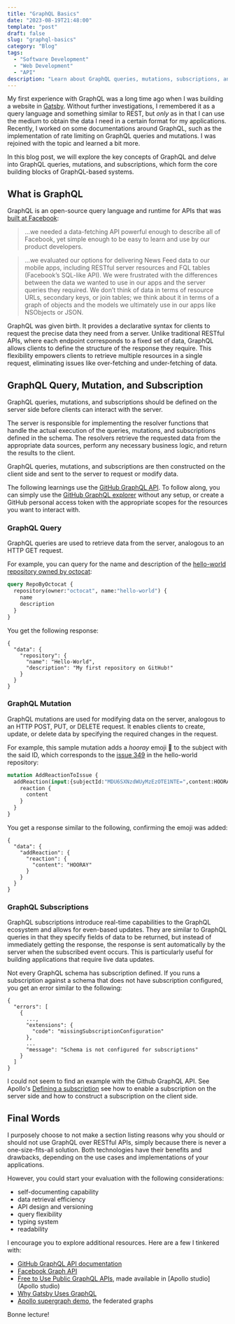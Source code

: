 ```yaml
---
title: "GraphQL Basics"
date: "2023-08-19T21:48:00"
template: "post"
draft: false
slug: "graphql-basics"
category: "Blog"
tags:
  - "Software Development"
  - "Web Development"
  - "API"
description: "Learn about GraphQL queries, mutations, subscriptions, and more."
---
```


My first experience with GraphQL was a long time ago when I was building a website in [Gatsby](https://www.gatsbyjs.com/docs/graphql/). Without further investigations, I remembered it as a query language and something similar to REST, but _only_ as in that I can use the medium to obtain the data I need in a certain format for my applications. Recently, I worked on some documentations around GraphQL, such as the implementation of rate limiting on GraphQL queries and mutations. I was rejoined with the topic and learned a bit more.

In this blog post, we will explore the key concepts of GraphQL and delve into GraphQL queries, mutations, and subscriptions, which form the core building blocks of GraphQL-based systems.

## What is GraphQL

GraphQL is an open-source query language and runtime for APIs that was [built at Facebook](https://engineering.fb.com/2015/09/14/core-data/graphql-a-data-query-language/):

> ...we needed a data-fetching API powerful enough to describe all of Facebook, yet simple enough to be easy to learn and use by our product developers.

> ...we evaluated our options for delivering News Feed data to our mobile apps, including RESTful server resources and FQL tables (Facebook’s SQL-like API). We were frustrated with the differences between the data we wanted to use in our apps and the server queries they required. We don’t think of data in terms of resource URLs, secondary keys, or join tables; we think about it in terms of a graph of objects and the models we ultimately use in our apps like NSObjects or JSON.

GraphQL was given birth. It provides a declarative syntax for clients to request the precise data they need from a server. Unlike traditional RESTful APIs, where each endpoint corresponds to a fixed set of data, GraphQL allows clients to define the structure of the response they require. This flexibility empowers clients to retrieve multiple resources in a single request, eliminating issues like over-fetching and under-fetching of data.

## GraphQL Query, Mutation, and Subscription

GraphQL queries, mutations, and subscriptions should be defined on the server side before clients can interact with the server.

The server is responsible for implementing the resolver functions that handle the actual execution of the queries, mutations, and subscriptions defined in the schema. The resolvers retrieve the requested data from the appropriate data sources, perform any necessary business logic, and return the results to the client.

GraphQL queries, mutations, and subscriptions are then constructed on the client side and sent to the server to request or modify data.

The following learnings use the [GitHub GraphQL API](https://docs.github.com/en/graphql). To follow along, you can simply use the [GitHub GraphQL explorer](https://docs.github.com/en/graphql/overview/explorer) without any setup, or create a GitHub personal access token with the appropriate scopes for the resources you want to interact with.

### GraphQL Query

GraphQL queries are used to retrieve data from the server, analogous to an HTTP GET request.

For example, you can query for the name and description of the [hello-world repository owned by octocat](https://github.com/octocat/Hello-World):

```graphql
query RepoByOctocat {
  repository(owner:"octocat", name:"hello-world") {
    name
    description
  }
}
```

You get the following response:

```text
{
  "data": {
    "repository": {
      "name": "Hello-World",
      "description": "My first repository on GitHub!"
    }
  }
}
```

### GraphQL Mutation

GraphQL mutations are used for modifying data on the server, analogous to an HTTP POST, PUT, or DELETE request. It enables clients to create, update, or delete data by specifying the required changes in the request.

For example, this sample mutation adds a _hooray_ emoji 🎉 to the subject with the said ID, which corresponds to the [issue 349](https://github.com/octocat/Hello-World/issues/349) in the hello-world repository:

```graphql
mutation AddReactionToIssue {
  addReaction(input:{subjectId:"MDU6SXNzdWUyMzEzOTE1NTE=",content:HOORAY}) {
    reaction {
      content
    }
  }
}
```

You get a response similar to the following, confirming the emoji was added:

```text
{
  "data": {
    "addReaction": {
      "reaction": {
        "content": "HOORAY"
      }
    }
  }
}
```

### GraphQL Subscriptions

GraphQL subscriptions introduce real-time capabilities to the GraphQL ecosystem and allows for even-based updates. They are similar to GraphQL queries in that they specify fields of data to be returned, but instead of immediately getting the response, the response is sent automatically by the server when the subscribed event occurs. This is particularly useful for building applications that require live data updates.

Not every GraphQL schema has subscription defined. If you runs a subscription against a schema that does not have subscription configured, you get an error similar to the following:

```text
{
  "errors": [
    {
      ...,
      "extensions": {
        "code": "missingSubscriptionConfiguration"
      },
      ...
      "message": "Schema is not configured for subscriptions"
    }
  ]
}
```

I could not seem to find an example with the Github GraphQL API. See Apollo's [Defining a subscription](https://www.apollographql.com/docs/react/data/subscriptions/#defining-a-subscription) see how to enable a subscription on the server side and how to construct a subscription on the client side.

## Final Words

I purposely choose to not make a section listing reasons why you should or should not use GraphQL over RESTful APIs, simply because there is never a one-size-fits-all solution. Both technologies have their benefits and drawbacks, depending on the use cases and implementations of your applications.

However, you could start your evaluation with the following considerations:

* self-documenting capability
* data retrieval efficiency
* API design and versioning
* query flexibility
* typing system
* readability

I encourage you to explore additional resources. Here are a few I tinkered with:

* [GitHub GraphQL API documentation](https://docs.github.com/en/graphql)
* [Facebook Graph API](https://developers.facebook.com/docs/graph-api/)
* [Free to Use Public GraphQL APIs](https://www.apollographql.com/blog/community/backend/8-free-to-use-graphql-apis-for-your-projects-and-demos/), made available in [Apollo studio](Apollo studio)
* [Why Gatsby Uses GraphQL](https://www.gatsbyjs.com/docs/why-gatsby-uses-graphql/)
* [Apollo supergraph demo](https://github.com/apollographql/supergraph-demo), the federated graphs

Bonne lecture!

<br>
